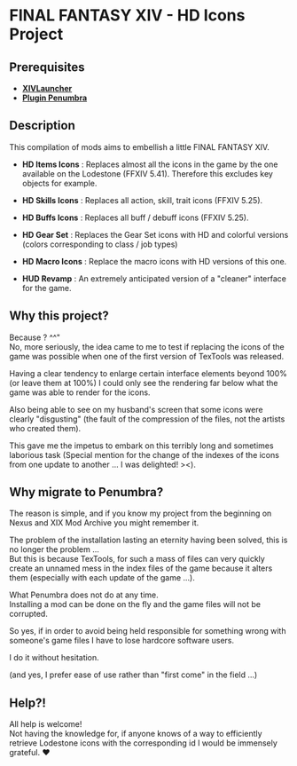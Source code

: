 # FINAL FANTASY XIV - HD Icons Project

## Prerequisites
* **[XIVLauncher](https://github.com/goatcorp/FFXIVQuickLauncher "XIVLauncher")**
* **[Plugin Penumbra](https://github.com/xivdev/Penumbra "Plugin Penumbra")**

## Description
This compilation of mods aims to embellish a little FINAL FANTASY XIV.

* **HD Items Icons** :
Replaces almost all the icons in the game by the one available on the Lodestone (FFXIV 5.41).
Therefore this excludes key objects for example.

* **HD Skills Icons** :
Replaces all action, skill, trait icons (FFXIV 5.25).

* **HD Buffs Icons** :
Replaces all buff / debuff icons (FFXIV 5.25).

* **HD Gear Set** :
Replaces the Gear Set icons with HD and colorful versions (colors corresponding to class / job types)

* **HD Macro Icons** :
Replace the macro icons with HD versions of this one.

* **HUD Revamp** : 
An extremely anticipated version of a "cleaner" interface for the game.

## Why this project?

Because ? ^^"  
No, more seriously, the idea came to me to test if replacing the icons of the game was possible when one of the first version of TexTools was released.  

Having a clear tendency to enlarge certain interface elements beyond 100% (or leave them at 100%) I could only see the rendering far below what the game was able to render for the icons.  

Also being able to see on my husband's screen that some icons were clearly "disgusting" (the fault of the compression of the files, not the artists who created them).  

This gave me the impetus to embark on this terribly long and sometimes laborious task (Special mention for the change of the indexes of the icons from one update to another ... I was delighted! ><).

## Why migrate to Penumbra?
The reason is simple, and if you know my project from the beginning on Nexus and XIX Mod Archive you might remember it.  

The problem of the installation lasting an eternity having been solved, this is no longer the problem ...  
But this is because TexTools, for such a mass of files can very quickly create an unnamed mess in the index files of the game because it alters them (especially with each update of the game ...).  

What Penumbra does not do at any time.  
Installing a mod can be done on the fly and the game files will not be corrupted.  

So yes, if in order to avoid being held responsible for something wrong with someone's game files I have to lose hardcore software users.  

I do it without hesitation.  

(and yes, I prefer ease of use rather than "first come" in the field ...)
## Help?!
All help is welcome!  
Not having the knowledge for, if anyone knows of a way to efficiently retrieve Lodestone icons with the corresponding id I would be immensely grateful. ♥
